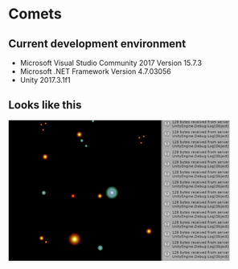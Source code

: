 # Comets
## Current development environment
* Microsoft Visual Studio Community 2017 Version 15.7.3
* Microsoft .NET Framework Version 4.7.03056
* Unity 2017.3.1f1
## Looks like this
![Yay!!!](Images/yay.gif)